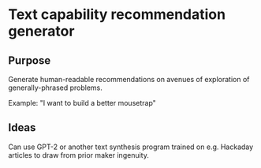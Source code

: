 # Text capability recommendation generator

## Purpose

Generate human-readable recommendations on avenues of exploration of generally-phrased problems.

Example: "I want to build a better mousetrap"

## Ideas

Can use GPT-2 or another text synthesis program trained on e.g. Hackaday articles to draw from prior maker ingenuity. 
